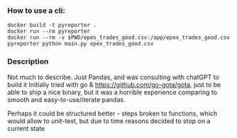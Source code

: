 ### How to use a cli:

`docker build -t pyreporter .`\
`docker run --rm pyreporter` \
`docker run --rm -v $PWD/epex_trades_good.csv:/app/epex_trades_good.csv pyreporter python main.py epex_trades_good.csv`

### Description

Not much to describe. Just Pandas, and was consulting with chatGPT to build it 
Initially tried with go & https://github.com/go-gota/gota, just to be able to ship a nice binary,
but it was a horrible experience comparing to smooth and easy-to-use/iterate pandas. 

Perhaps it could be structured better - steps broken to functions, which would allow to unit-test, but due to time reasons decided to stop on a current state
